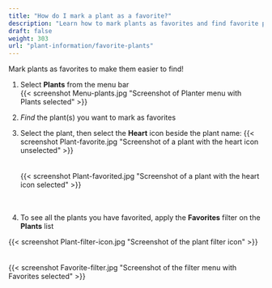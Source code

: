 ```yaml
---
title: "How do I mark a plant as a favorite?"
description: "Learn how to mark plants as favorites and find favorite plants"
draft: false
weight: 303
url: "plant-information/favorite-plants"
---
```


Mark plants as favorites to make them easier to find!

1. Select **Plants** from the menu bar<br />
{{< screenshot Menu-plants.jpg "Screenshot of Planter menu with Plants selected" >}}<br />

2. *Find* the plant(s) you want to mark as favorites<br />

3. Select the plant, then select the **Heart** icon beside the plant name:
{{< screenshot Plant-favorite.jpg "Screenshot of a plant with the heart icon unselected" >}}<br /><br /><br />
{{< screenshot Plant-favorited.jpg "Screenshot of a plant with the heart icon selected" >}}<br /><br /><br />
4. To see all the plants you have favorited, apply the **Favorites** filter on the **Plants** list

{{< screenshot Plant-filter-icon.jpg "Screenshot of the plant filter icon" >}}<br /><br /><br />
{{< screenshot Favorite-filter.jpg "Screenshot of the filter menu with Favorites selected" >}}
